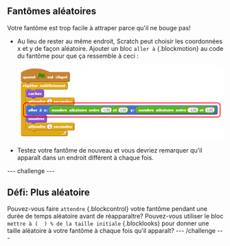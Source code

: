## Fantômes aléatoires

Votre fantôme est trop facile à attraper parce qu'il ne bouge pas!

+ Au lieu de rester au même endroit, Scratch peut choisir les coordonnées x et y de façon aléatoire. Ajouter un bloc `aller à` {.blockmotion} au code du fantôme pour que ça ressemble à ceci :

	![screenshot](images/ghost-random.png)

+ Testez votre fantôme de nouveau et vous devriez remarquer qu'il apparaît dans un endroit différent à chaque fois.

--- challenge ---
## Défi: Plus aléatoire
Pouvez-vous faire `attendre` {.blockcontrol} votre fantôme pendant une durée de temps aléatoire avant de réapparaître?  Pouvez-vous utiliser le bloc `mettre à (  ) % de la taille initiale` {.blocklooks} pour donner une taille aléatoire à votre fantôme à chaque fois qu'il apparaît?
--- /challenge ---
